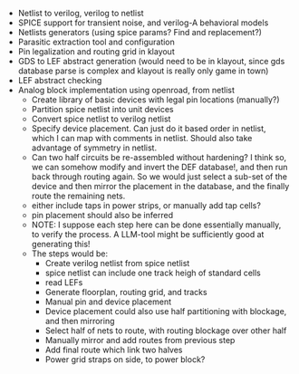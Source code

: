 - Netlist to verilog, verilog to netlist
- SPICE support for transient noise, and verilog-A behavioral models
- Netlists generators (using spice params? Find and replacement?)
- Parasitic extraction tool and configuration
- Pin legalization and routing grid in klayout
- GDS to LEF abstract generation (would need to be in klayout, since gds database parse is complex and klayout is really only game in town)
- LEF abstract checking
- Analog block implementation using openroad, from netlist
    - Create library of basic devices with legal pin locations (manually?)
    - Partition spice netlist into unit devices
    - Convert spice netlist to verilog netlist
    - Specify device placement. Can just do it based order in netlist, which I can map with comments in netlist. Should also take advantage of symmetry in netlist. 
    - Can two half circuits be re-assembled without hardening? I think so, we can somehow modify and invert the DEF database!, and then run back through routing again. So we would just select a sub-set of the device and then mirror the placement in the database, and the finally route the remaining nets.
    - either include taps in power strips, or manually add tap cells?
    - pin placement should also be inferred
    - NOTE: I suppose each step here can be done essentially manually, to verify the process. A LLM-tool might be sufficiently good at generating this!
    - The steps would be:
        - Create verilog netlist from spice netlist
        - spice netlist can include one track heigh of standard cells
        - read LEFs
        - Generate floorplan, routing grid, and tracks
        - Manual pin and device placement
        - Device placement could also use half partitioning with blockage, and then mirroring
        - Select half of nets to route, with routing blockage over other half
        - Manually mirror and add routes from previous step
        - Add final route which link two halves
        - Power grid straps on side, to power block?
